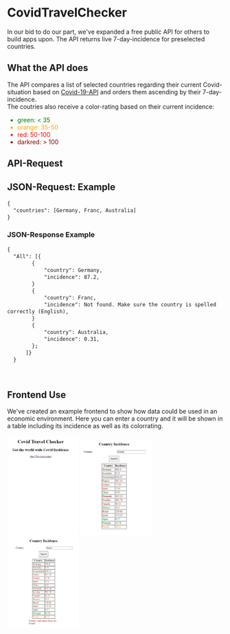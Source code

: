 # CovidTravelChecker




<p>In our bid to do our part, we've expanded a free public API for others to build apps upon. The API returns live 7-day-incidence for preselected countries.</p>


<h2>What the API does
</h2>

<p> The API compares a list of selected countries regarding their current Covid-situation based on
<a href="https://github.com/M-Media-Group/Covid-19-API">Covid-19-API</a> and orders them ascending by their 7-day-incidence.</br>
The coutries also receive a color-rating based on their current incidence:
<ul>
    <li style= "color: #008000;">green: < 35</li>
    <li style= "color: #ffa500;">orange: 35-50</li>
    <li style= "color: red;">red: 50-100</li>
    <li style= "color: darkred;">darkred: > 100</li>
</ul>
</p>

<h2>API-Request

<h2>JSON-Request: Example</h2>
<pre><code class = "lang-JSON">{
  <span class="hljs-attr">"countries"</span>: <span class="hljs-text">[Germany, Franc, Australia] </span>
}
</code></pre>


<h3>JSON-Response Example</h3>

<pre><code class="lang-JSON">{
  <span class="hljs-attr">"All"</span>: [{
        {
            <span class="hljs-attr">"country"</span>: <span class="hljs-text">Germany</span>,
            <span class="hljs-attr">"incidence"</span>: <span class="hljs-text">87.2</span>,
        }
        {
            <span class="hljs-attr">"country"</span>: <span class="hljs-text">Franc</span>,
            <span class="hljs-attr">"incidence"</span>: <span class="hljs-text">Not found. Make sure the country is spelled correctly (English)</span>,
        }
        {
            <span class="hljs-attr">"country"</span>: <span class="hljs-text">Australia</span>,
            <span class="hljs-attr">"incidence"</span>: <span class="hljs-text">0.31</span>,
        };
      ]}
  }

  </code></pre>



<h2>Frontend Use</h2>
<p>We've created an example frontend to show how data could be used in an economic environment. Here you can enter a country and it will be shown in a table including its incidence as well as its colorrating.</p>

<img src="./img/StartPage.jpeg" alt="StartPage" style="display: inline-block; height: 33%; width: 33%"/>
<img src="./img/CountryList1.jpeg" alt="CountryList1" style="display: inline-block; height: 33%; width: 33%"/>
<img src="./img/CountryList2.jpeg" alt="CountryList2" style="display: inline-block; height: 33%; width: 33%"/>

